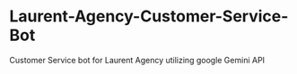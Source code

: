 # Laurent-Agency-Customer-Service-Bot
Customer Service bot for Laurent Agency utilizing google Gemini API
